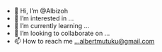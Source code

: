 - 👋 Hi, I’m @Albizoh
- 👀 I’m interested in ...
- 🌱 I’m currently learning ...
- 💞️ I’m looking to collaborate on ...
- 📫 How to reach me ...albertmutuku@gmail.com

<!---
Albizoh/Albizoh is a ✨ special ✨ repository because its `README.md` (this file) appears on your GitHub profile.
You can click the Preview link to take a look at your changes.
--->

